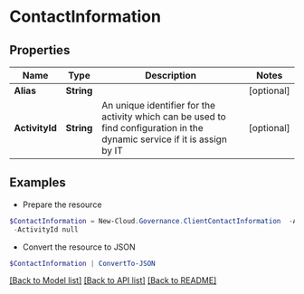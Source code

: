 # ContactInformation
## Properties

Name | Type | Description | Notes
------------ | ------------- | ------------- | -------------
**Alias** | **String** |  | [optional] 
**ActivityId** | **String** | An unique identifier for the activity which can be used to find configuration in the dynamic service if it is assign by IT | [optional] 

## Examples

- Prepare the resource
```powershell
$ContactInformation = New-Cloud.Governance.ClientContactInformation  -Alias null `
 -ActivityId null
```

- Convert the resource to JSON
```powershell
$ContactInformation | ConvertTo-JSON
```

[[Back to Model list]](../README.md#documentation-for-models) [[Back to API list]](../README.md#documentation-for-api-endpoints) [[Back to README]](../README.md)

